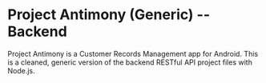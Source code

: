 ﻿# Project Antimony (Generic) -- Backend
Project Antimony is a Customer Records Management app for Android. This is a cleaned, generic version of the backend RESTful API project files with Node.js.
